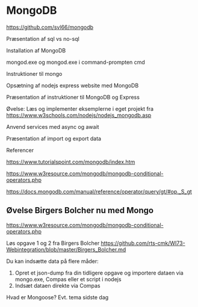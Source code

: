 # MongoDB

https://github.com/svl66/mongodb

Præsentation af sql vs no-sql

Installation af MongoDB

mongod.exe og mongod.exe i command-prompten cmd

Instruktioner til mongo

Opsætning af nodejs express website med MongoDB

Præsentation af instruktioner til MongoDB og Express

Øvelse: Læs og implementer eksemplerne i eget projekt fra https://www.w3schools.com/nodejs/nodejs_mongodb.asp 

Anvend services med async og await

Præsentation af import og export data

Referencer

https://www.tutorialspoint.com/mongodb/index.htm

https://www.w3resource.com/mongodb/mongodb-conditional-operators.php

https://docs.mongodb.com/manual/reference/operator/query/gt/#op._S_gt

## Øvelse Birgers Bolcher nu med Mongo

https://www.w3resource.com/mongodb/mongodb-conditional-operators.php

Løs opgave 1 og 2 fra Birgers Bolcher https://github.com/rts-cmk/WI73-Webintegration/blob/master/Birgers_Bolcher.md 


Du kan indsætte data på flere måder:
1. Opret et json-dump fra din tidligere opgave og importere dataen via mongo.exe, Compas eller et script i nodejs
2. Indsæt dataen direkte via Compas

Hvad er Mongoose?
Evt. tema sidste dag

